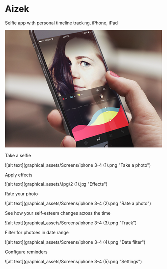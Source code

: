 # Aizek
Selfie app with personal timeline tracking, iPhone, iPad

![alt text](graphical_assets/Aizek.png "Redesigned home screen")

Take a selfie

![alt text](graphical_assets/Screens/iphone 3-4 (1).png "Take a photo")

Apply effects

![alt text](graphical_assets/Jpg/2 (1).jpg "Effects")

Rate your photo 

![alt text](graphical_assets/Screens/iphone 3-4 (2).png "Rate a photo")

See how your self-esteem changes across the time

![alt text](graphical_assets/Screens/iphone 3-4 (3).png "Track")

Filter for photoes in date range

![alt text](graphical_assets/Screens/iphone 3-4 (4).png "Date filter")

Configure reminders

![alt text](graphical_assets/Screens/iphone 3-4 (5).png "Settings")
